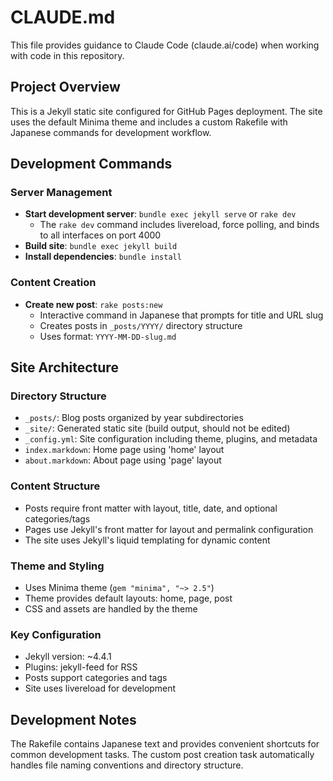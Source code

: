 # CLAUDE.md

This file provides guidance to Claude Code (claude.ai/code) when working with code in this repository.

## Project Overview

This is a Jekyll static site configured for GitHub Pages deployment. The site uses the default Minima theme and includes a custom Rakefile with Japanese commands for development workflow.

## Development Commands

### Server Management
- **Start development server**: `bundle exec jekyll serve` or `rake dev`
  - The `rake dev` command includes livereload, force polling, and binds to all interfaces on port 4000
- **Build site**: `bundle exec jekyll build`
- **Install dependencies**: `bundle install`

### Content Creation
- **Create new post**: `rake posts:new`
  - Interactive command in Japanese that prompts for title and URL slug
  - Creates posts in `_posts/YYYY/` directory structure
  - Uses format: `YYYY-MM-DD-slug.md`

## Site Architecture

### Directory Structure
- `_posts/`: Blog posts organized by year subdirectories
- `_site/`: Generated static site (build output, should not be edited)
- `_config.yml`: Site configuration including theme, plugins, and metadata
- `index.markdown`: Home page using 'home' layout
- `about.markdown`: About page using 'page' layout

### Content Structure
- Posts require front matter with layout, title, date, and optional categories/tags
- Pages use Jekyll's front matter for layout and permalink configuration
- The site uses Jekyll's liquid templating for dynamic content

### Theme and Styling
- Uses Minima theme (`gem "minima", "~> 2.5"`)
- Theme provides default layouts: home, page, post
- CSS and assets are handled by the theme

### Key Configuration
- Jekyll version: ~4.4.1
- Plugins: jekyll-feed for RSS
- Posts support categories and tags
- Site uses livereload for development

## Development Notes

The Rakefile contains Japanese text and provides convenient shortcuts for common development tasks. The custom post creation task automatically handles file naming conventions and directory structure.